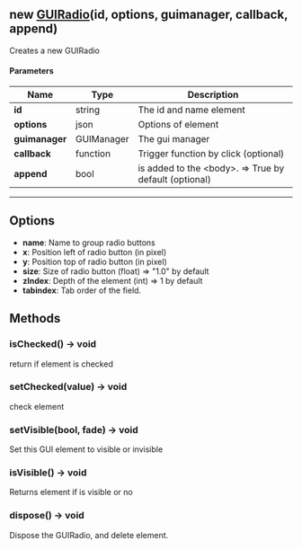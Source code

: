 ## new [GUIRadio](#)(id, options, guimanager, callback, append)
Creates a new GUIRadio

#### Parameters

| Name | Type | Description |
| --- | --- | --- |
| **id** | string | The id and name element |
| **options** | json | Options of element |
| **guimanager** | GUIManager | The gui manager |
| **callback** | function | Trigger function by click (optional) |
| **append** | bool | is added to the &lt;body&gt;. =&gt; True by default (optional) |
---

## Options

* **name**: Name to group radio buttons
* **x**: Position left of radio button (in pixel)
* **y**: Position top of radio button (in pixel)
* **size**: Size of radio button (float) =&gt; "1.0" by default
* **zIndex**: Depth of the element (int) =&gt; 1 by default
* **tabindex**: Tab order of the field.

## Methods

### isChecked() → void
return if element is checked

### setChecked(value) → void
check element

### setVisible(bool, fade) → void
Set this GUI element to visible or invisible

### isVisible() → void
Returns element if is visible or no

### dispose() → void
Dispose the GUIRadio, and delete element.
